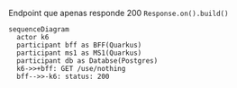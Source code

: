 Endpoint que apenas responde 200 `Response.on().build()`

```mermaid
sequenceDiagram
  actor k6
  participant bff as BFF(Quarkus)
  participant ms1 as MS1(Quarkus)
  participant db as Databse(Postgres)
  k6->>+bff: GET /use/nothing
  bff-->>-k6: status: 200
```
